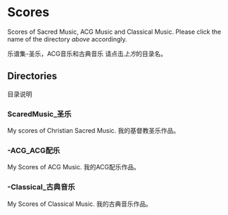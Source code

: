 # Scores
Scores of Sacred Music, ACG Music and Classical Music.
Please click the name of the directory *above* accordingly.

乐谱集-圣乐，ACG音乐和古典音乐
请点击*上方*的目录名。

## Directories
目录说明

### ScaredMusic_圣乐
My scores of Christian Sacred Music.
我的基督教圣乐作品。

### -ACG_ACG配乐
My Scores of ACG Music.
我的ACG配乐作品。

### -Classical_古典音乐
My Scores of Classical Music.
我的古典音乐作品。

